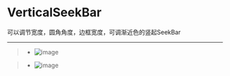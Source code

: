 # VerticalSeekBar
可以调节宽度，圆角角度，边框宽度，可调渐近色的竖起SeekBar
***
>* ![image](https://github.com/savanah123/VerticalSeekBar/raw/master/verticalseekbar.jpg)

>* ![image](https://github.com/savanah123/VerticalSeekBar/blob/master/verticalseekbar.gif)
